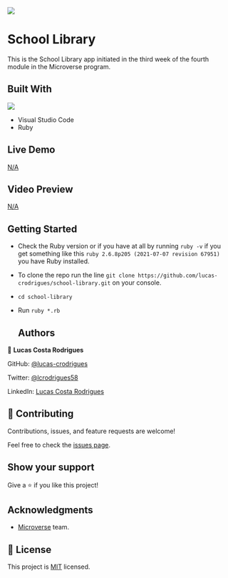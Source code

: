 ![](https://img.shields.io/badge/Microverse-blueviolet)
# School Library
 This is the School Library app initiated in the third week of the fourth module in the Microverse program.

## Built With
![](https://img.shields.io/badge/-Ruby-red)
- Visual Studio Code
- Ruby

## Live Demo

 [N/A](#)

 ## Video Preview

 [N/A](#)

 ## Getting Started

- Check the Ruby version or if you have at all by running `ruby -v` if you get something like this `ruby 2.6.8p205 (2021-07-07 revision 67951)` you have Ruby installed.
- To clone the repo run the line `git clone https://github.com/lucas-crodrigues/school-library.git` on your console.
- `cd school-library`
- Run `ruby *.rb`

  ## Authors

👤 **Lucas Costa Rodrigues**

GitHub: [@lucas-crodrigues](https://github.com/lucas-crodrigues)

Twitter: [@lcrodrigues58](https://twitter.com/lcrodrigues58)

LinkedIn: [Lucas Costa Rodrigues](https://www.linkedin.com/in/lucascostarodrigues/)


## 🤝 Contributing

Contributions, issues, and feature requests are welcome!

Feel free to check the [issues page](../../issues/).

## Show your support
Give a ⭐️ if you like this project!

## Acknowledgments

- [Microverse](https://github.com/microverseinc) team. <br>

## 📝 License

This project is [MIT](./LICENSE) licensed.
